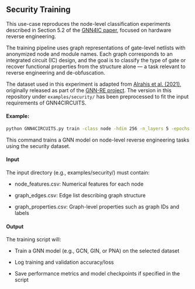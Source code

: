 ## Security Training

This use-case reproduces the node-level classification experiments described in Section 5.2 of the [GNN4IC paper](https://arxiv.org/abs/2201.06848), focused on hardware reverse engineering.

The training pipeline uses graph representations of gate-level netlists with anonymized node and module names. Each graph corresponds to an integrated circuit (IC) design, and the goal is to classify the type of gate or recover functional properties from the structure alone — a task relevant to reverse engineering and de-obfuscation.

The dataset used in this experiment is adapted from [Alrahis et al. (2021)](https://ieeexplore.ieee.org/document/9530566), originally released as part of the [GNN-RE project](https://github.com/DfX-NYUAD/GNN-RE). The version in this repository under `examples/security/` has been preprocessed to fit the input requirements of GNN4CIRCUITS.

#### Example:

```bash
python GNN4CIRCUITS.py train -class node -hdim 256 -n_layers 5 -epochs 2000 -input examples/security
```
This command trains a GNN model on node-level reverse engineering tasks using the security dataset.

#### Input

The input directory (e.g., examples/security/) must contain:

- node_features.csv: Numerical features for each node

- graph_edges.csv: Edge list describing graph structure

- graph_properties.csv: Graph-level properties such as graph IDs and labels

#### Output
The training script will:

- Train a GNN model (e.g., GCN, GIN, or PNA) on the selected dataset

- Log training and validation accuracy/loss

- Save performance metrics and model checkpoints if specified in the script